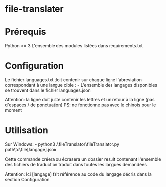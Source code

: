# file-translater

# Prérequis
Python >= 3
L'ensemble des modules listées dans requirements.txt

# Configuration
Le fichier languages.txt doit contenir sur chaque ligne l'abreviation correspondant à une langue cible :
    - L'ensemble des langages disponibles se trouvent dans le fichier languages.json

Attention: la ligne doit juste contenir les lettres et un retour à la ligne (pas d'espaces / de ponctuation)
PS: ne fonctionne pas avec le chinois pour le moment

# Utilisation
Sur Windows:
    - python3 .\fileTranslator\fileTranslator.py path\to\file\[langage].json

Cette commande créera ou écrasera un dossier result contenant l'ensemble des fichiers de traduction traduit dans toutes les langues demandées 


Attention: Ici [langage] fait référence au code du langage décris dans la section Configuration
